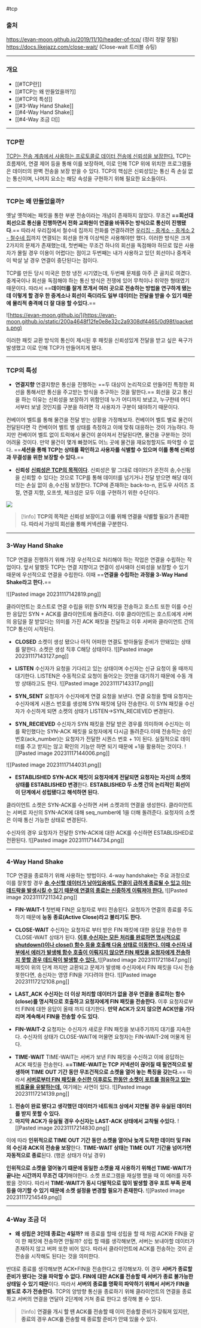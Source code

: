 #tcp

### 출처
https://evan-moon.github.io/2019/11/10/header-of-tcp/ (정리 정말 잘됨)
https://docs.likejazz.com/close-wait/ (Close-wait 트러블 슈팅)
___
### 개요
* [[#TCP란]]
* [[#TCP는 왜 만들었을까?]]
* [[#TCP의 특성]]
* [[#3-Way Hand Shake]]
* [[#4-Way Hand Shake]]
* [[#4-Way 조금 더]]
___
### TCP란

<u>TCP는 전송 계층에서 사용하는 프로토콜로 데이터 전송에 신뢰성을 보장한다.</u> TCP는 흐름제어, 연결 제어 등을 통해 이를 보장하며, 이로 인해 TCP 위에 위치한 프로그램들은 데이터의 완벽 전송을 보장 받을 수 있다.
TCP의 핵심은 신뢰성있는 통신 즉 손실 없는 통신이며, 나머지 요소는 해당 속성을 구현하기 위해 필요한 요소들이다.
___
### TCP는 왜 만들었을까?
옛날 옛적에는 패킷을 통한 부분 전송이라는 개념이 존재하지 않았다. 무조건 **==회선대 회선으로 통신을 진행하면서 전화 교화원이 연결을 바꿔주는 방식으로 통신이 진행됐다**.== 따라서 우리집에서 철수네 집까지 전화를 연결하려면 <u>우리집 - 중계소 - 중계소 2 - 철수네 집</u>까지 연결되는 회선을 한개 이상씩은 사용해야만 했다.
이러한 방식은 크게 2가지의 문제가 존재했는데, 첫번째는 무조건 하나의 회선을 독점해야 하므로 많은 사용자가 몰릴 경우 이용이 어렵다는 점이고 두번째는 내가 사용하고 있던 회선이나 중계국이 박살 날 경우 연결이 중단된다는 점이다.

TCP를 만든 당시 미국은 한창 냉전 시기였는데, 두번째 문제를 아주 큰 골치로 여겼다. 중계국이나 회선을 독점해야 하는 통신 방식은 전쟁에 있어 무척이나 취약한 형태였기 때문이다. 따라서 ==**데이터를 잘게 쪼개서 여러 곳으로 전송하는 방법을 연구하게 됐는데 이렇게 할 경우 한 중계소나 회선이 죽더라도 일부 데이터는 전달을 받을 수 있기 때문에 물리적 충격에 더 잘 대응 할 수있다.**==

![https://evan-moon.github.io/](https://evan-moon.github.io/static/200a4648f12fe0e8e32c2a9308df4465/0d98f/packets.png)

이러한 패킷 교환 방식의 통신이 제시된 후 패킷을 신뢰성있게 전달을 받고 싶은 욕구가 발생했고 이로 인해 TCP가 만들어지게 됐다.
____
### TCP의 특성
* **연결지향**
연결지향은 통신을 진행하는 ==두 대상이 논리적으로 만들어진 특정한 회선을 통해서만 통신을 주고받는 방식을 추구하는 것을 말한다.==
회선을 갖고 통신을 하는 이유는 신뢰성을 보장하기 위함인데 누가 어디까지 보냈고, 누구한테 어디서부터 보낼 것인지를 구분을 하려면 각 사용자가 구분이 돼야하기 때문이다. 

컨베이어 벨트를 통해 물건을 전달 받는 상황을 가정해보자. 컨베이어 벨트 별로 물건이 전달된다면 각 컨베이어 벨트 별 상태를 측정하고 이에 맞춰 대응하는 것이 가능하다. 하지만 컨베이어 벨트 없이 트럭에서 물건이 쏟아져서 전달된다면, 물건을 구분하는 것이 어려울 것이다. 만약 물건이 몇개 빠졌어도 어느 곳에 물건을 재요청할지도 파악할 수 없다.
==**세션을 통해 TCP는 상태를 확인하고 사용자를 식별할 수 있으며 이를 통해 신뢰성과 무결성을 위한 보장할 수 있다.**==
* **신뢰성**
**<u>신뢰성은 TCP의 목적이다</u>**. 신뢰성은 말 그대로 데이터가 온전히 송,수신됨을 신뢰할 수 있다는 것으로 TCP를 통해 데이터를 넘기거나 전달 받으면 해당 데이터는 손실 없이 송,수신됨 보장한다.
TCP에 존재하는 back-to-n, 윈도우 사이즈 조절, 연결 지향, 오프셋, 체크섬은 모두 이를 구현하기 위한 수단이다.

![](https://t1.daumcdn.net/thumb/R720x0/?fname=http://t1.daumcdn.net/brunch/service/user/4Ki1/image/LO5kA5nu5kR_9BiKjoLpADrZCi0.png)

> [!info]
> **TCP의 목적은 신뢰성 보장이고 이를 위해 연결을 식별할 필요가 존재한다. 따라서 가상의 회선을 통해 커넥션을 구분한다.**

___
### 3-Way Hand Shake
TCP 연결을 진행하기 위해 가장 우선적으로 처리해야 하는 작업은 연결을 수립하는 작업이다. 앞서 말했듯 TCP는 연결 지향이고 연결이 성사돼야 신뢰성을 보장할 수 있기 때문에 우선적으로 연결을 수립한다. 이때 ==**연결을 수립하는 과정을 3-Way Hand Shake라고 한다.**==

![[Pasted image 20231117142819.png]]

클라이언트는 호스트로 연결 수립을 위한 SYN 패킷을 전송하고 호스트 또한 이를 수신한 응답인 SYN + ACK를 클라이언트에 돌려준다. 이후 클라이언트는 호스트에게 서버의 응답을 잘 받았다는 의미를 가진 ACK 패킷을 전달하고 이후 서버와 클라이언트 간의 TCP 통신이 시작된다.

* **CLOSED**
소켓이 생성 됐으나 아직 어떠한 연결도 받아들일 준비가 안돼있는 상태를 말한다. 소켓은 생성 직후 C해당 상태이다.
![[Pasted image 20231117143127.png]]
 
 * **LISTEN**
 수신자가 요청을 기다리고 있는 상태이며 수신자는 신규 요청이 올 때까지 대기한다. LISTEN은 수동적으로 요청이 들어오는 것만을 대기하기 때문에 수동 개방 상태라고도 한다. ![[Pasted image 20231117143317.png]]
 * **SYN_SENT**
요청자가 수신자에게 연결 요청을 보낸다. 연결 요청을 할때 요청자는 수신자에게 시퀀스 번호를 생성해 SYN 패킷에 담아 전송한다. 이 SYN 패킷을 수신자가 수신하게 되면 소켓의 상태가 LISTEN->SYN_RECIEVED 변경된다.

* **SYN_RECIEVED**
수신자가  SYN 패킷을 전달 받은 경우를 의미하며 수신자는 이를 확인했다는 SYN-ACK 패킷을 요청자에게 다시금 돌려준다.이때 전송하는 승인 번호(ack_number)는 요청자가 전달한 시퀀스 번호 + 1이 된다. 실질적으로 데이터를 주고 받지는 않고 확인의 기능만 하면 되기 때문에 +1을 활용하는 것이다.
![[Pasted image 20231117144006.png]]

![[Pasted image 20231117144031.png]]

* **ESTABLISHED**
**SYN-ACK 패킷이 요청자에게 전달되면 요청자는 자신의 소켓의 상태를 ESTABLISHED 변경**한다. **ESTABLISHED 두 소켓 간의 논리적인 회선이 이 단계에서 성립됐다고 해석하면 된다.**

클라이언트 소켓은 SYN-ACK를 수신하면 서버 소켓과의 연결을 생성한다. 클라이언트는 서버로 자신의 SYN-ACK에 대해 seq_number에 1을 더해 돌려준다. 요청자의 소켓은 이때 통신 가능한 상태로 변경된다.

수신자의 경우 요청자가 전달한 SYN-ACK에 대한 ACK를 수신하면 ESTABLISHED로 전환된다.
![[Pasted image 20231117144734.png]]
___
### 4-Way Hand Shake
TCP 연결을 종료하기 위해 사용하는 방법이다. 4-way handshake는 주요 과정으로 이를 잘못할 경우 <b><u>송,수신할 데이터가 남아있음에도 연결이 급하게 종료될 수 있고 이는 데드락을 발생시킬 수 있기 때문에 연결의 종료는 신중하게 이뤄져야 한다.</b></u>
![[Pasted image 20231117211342.png]]

- **FIN-WAIT-1** 
첫번째 FIN은 요청자로 부터 전송된다. 요청자가 연결의 종료를 주도하기 때문에 **능동 종료(Active Close)라고 불리기도 한다.**

* **CLOSE-WAIT**
수신자는 요청자로 부터 받은 FIN 패킷에 대한 응답을 전송한 후 CLOSE-WAIT 상태가 된다. <b><u>이후 수신자는 모든 처리를 완료하면 명시적으로 shutdown()이나 close() 함수 등을 호출해 다음 상태로 이동한다. 이때 수신자 내부에서 에러가 발생해 함수 호출이 이뤄지지 않으면 FIN 패킷을 요청자에게 전송하지 못할 경우 데드락이 발생할 수 있다. </u></b>
![[Pasted image 20231117211847.png]]
패킷이 위의 단계 까지만 교환되고 문제가 발생해 수신자에서 FIN 패킷을 다시 전송 못한다면, 송신자는 영영 FIN을 기다려야 한다.
![[Pasted image 20231117212108.png]]

- **LAST_ACK**
**수신자는 더 이상 처리할 데이터가 없을 경우 연결을 종료하는 함수(close)를 명시적으로 호출하고 요청자에게 FIN 패킷을 전송한다.** 이후 요청자로부터 FIN에 대한 응답이 올때 까지 대기한다. **만약 ACK가 오지 않으면 ACK만을 기다리며 계속해서 FIN을 전송할 수도 있다.**

* **FIN-WAIT-2**
 요청자는 수신자가 새로운 FIN 패킷을 보내주기까지 대기를 지속한다. 수신자의 상태가 CLOSE-WAIT에 머물면 요청자는 FIN-WAIT-2에 머물게 된다.
 
- **TIME-WAIT**
TIME-WAIT는 서버가 보낸 FIN 패킷을 수신하고 이에 응답하는 ACK 패킷을 전송한다. **==TIME-WAIT는 TCP 커넥션이 끊어질 때 필연적으로 발생하며 TIME OUT 기간 동안 무조건적으로 소켓을 열어 놓는 특징을 갖는다.**== 따라서 <b><u>서버로부터 FIN 패킷을 수신한 이후로도 한동안 소켓이 포트를 점유하고 있는 비효율을 유발하는데,</u></b> 여기에는 사연이 있다.
![[Pasted image 20231117214139.png]]

1. **전송이 완료 됐다고 생각했던 데이터가 네트워크 상에서 지연될 경우 유실된 데이터를 받지 못할 수 있다.**
2. **마지막 ACK가 유실될 경우 수신자는 LAST-ACK 상태에서 교착될 수있다.**
![[Pasted image 20231117214830.png]]

이에 따라 **인위적으로 TIME OUT 기간 동안 소켓을 열어놔 늦게 도착한 데이터 및 FIN의 수신과 ACK의 전송을 보장**한다. **TIME-WAIT 상태는 TIME OUT 기간을 넘어가면 자동적으로 종료**된다. (행온 상태가 아닐 경우)

**인위적으로 소켓을 열어놓기 떄문에 동일한 소켓을 재 사용하기 위해선 TIME-WAIT가 끝나는 시간까지 무조건 대기**해야한다. 소켓 프로그램을 재실행 했을 때 이 에러를 자주 봤을 것이다. 따라서 **TIME-WAIT가 동시 다발적으로 많이 발생할 경우 포트 부족 문제 등을 야기할 수 있기 때문에 소켓 설정을 변경할 필요가 존재한다.**
![[Pasted image 20231117214549.png]]
___
### 4-Way 조금 더

- **왜 성립은 3인데 종료는 4일까?**
왜 종료를 할때 성립을 할 때 처럼 ACK와 FIN을 같이 한 패킷에 전송하면 안될까? 성립 할 때를 생각해보면, 서버는 보내야할 데이터가 존재하지 않고 버퍼 또한 비어 있다. 따라서 클라이언트에 ACK를 전송하는 것이 곧 전송을 시작해도 된다는 것을 의미한다.

반대로 종료를 생각해보면 ACK+FIN을 전송한다고 생각해보자. 이 경우 **서버가 종료할 준비가 됐다는 것을 파악할 수 없다. FIN에 대한 ACK를 전송할 때 서버가 종료 불가능한 상태일 수 있기 때문**이다. 따라서 **서버의 종료를 명확히 파악하기 위해서 서버가 FIN을 별도로 추가 전송한다.** TCP의 양방향 통신을 종료하기 위해 클라이언트의 연결을 종료하고 서버의 연결을 연달아 2단계에 거쳐 종료 한다고 생각해 볼 수 있다.
>[!info]
>**연결을 개시 할 땐 ACK를 전송할 때 이미 전송할 준비가 갖춰져 있지만, 종료의 경우 ACK를 전송할 때 종료할 준비가 안돼 있을 수 있다.**
